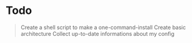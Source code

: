 # Todo
> Create a shell script to make a one-command-install
> Create basic architecture
> Collect up-to-date informations about my config
